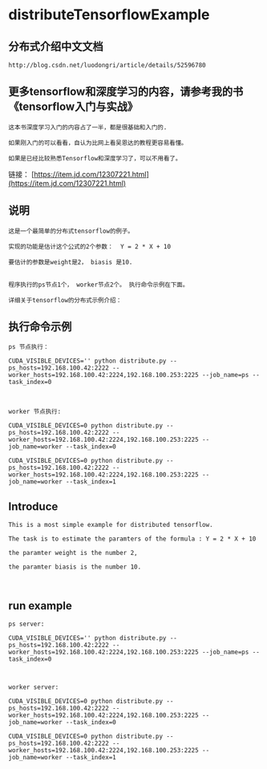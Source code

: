 # distributeTensorflowExample

## 分布式介绍中文文档
```
http://blog.csdn.net/luodongri/article/details/52596780
```

## 更多tensorflow和深度学习的内容，请参考我的书《tensorflow入门与实战》 
```
这本书深度学习入门的内容占了一半，都是很基础和入门的.

如果刚入门的可以看看，自认为比网上看吴恩达的教程更容易看懂。

如果是已经比较熟悉Tensorflow和深度学习了，可以不用看了。

```
链接：
[https://item.jd.com/12307221.html](https://item.jd.com/12307221.html)





## 说明

```
这是一个最简单的分布式tensorflow的例子。

实现的功能是估计这个公式的2个参数：  Y = 2 * X + 10

要估计的参数是weight是2， biasis 是10.


程序执行的ps节点1个， worker节点2个。 执行命令示例在下面。

详细关于tensorflow的分布式示例介绍：

```

## 执行命令示例


```
ps 节点执行： 

CUDA_VISIBLE_DEVICES='' python distribute.py --ps_hosts=192.168.100.42:2222 --worker_hosts=192.168.100.42:2224,192.168.100.253:2225 --job_name=ps --task_index=0



worker 节点执行:

CUDA_VISIBLE_DEVICES=0 python distribute.py --ps_hosts=192.168.100.42:2222 --worker_hosts=192.168.100.42:2224,192.168.100.253:2225 --job_name=worker --task_index=0

CUDA_VISIBLE_DEVICES=0 python distribute.py --ps_hosts=192.168.100.42:2222 --worker_hosts=192.168.100.42:2224,192.168.100.253:2225 --job_name=worker --task_index=1

```





## Introduce

```
This is a most simple example for distributed tensorflow.

The task is to estimate the paramters of the formula : Y = 2 * X + 10

the paramter weight is the number 2, 

the paramter biasis is the number 10.



```



## run example


```
ps server:

CUDA_VISIBLE_DEVICES='' python distribute.py --ps_hosts=192.168.100.42:2222 --worker_hosts=192.168.100.42:2224,192.168.100.253:2225 --job_name=ps --task_index=0



worker server:

CUDA_VISIBLE_DEVICES=0 python distribute.py --ps_hosts=192.168.100.42:2222 --worker_hosts=192.168.100.42:2224,192.168.100.253:2225 --job_name=worker --task_index=0

CUDA_VISIBLE_DEVICES=0 python distribute.py --ps_hosts=192.168.100.42:2222 --worker_hosts=192.168.100.42:2224,192.168.100.253:2225 --job_name=worker --task_index=1

```



